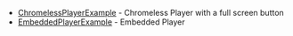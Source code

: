   * [ChromelessPlayerExample](ChromelessPlayerExample.md) - Chromeless Player with a full screen button
  * [EmbeddedPlayerExample](EmbeddedPlayerExample.md) - Embedded Player